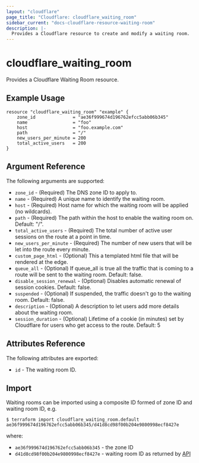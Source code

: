 ```yaml
---
layout: "cloudflare"
page_title: "Cloudflare: cloudflare_waiting_room"
sidebar_current: "docs-cloudflare-resource-waiting-room"
description: |-
  Provides a Cloudflare resource to create and modify a waiting room.
---
```


# cloudflare_waiting_room

Provides a Cloudflare Waiting Room resource.

## Example Usage

```hcl
resource "cloudflare_waiting_room" "example" {
    zone_id              = "ae36f999674d196762efcc5abb06b345"
    name                 = "foo"
    host                 = "foo.example.com"
    path                 = "/"
    new_users_per_minute = 200
    total_active_users   = 200
}
```

## Argument Reference

The following arguments are supported:

* `zone_id` - (Required) The DNS zone ID to apply to.
* `name` - (Required) A unique name to identify the waiting room.
* `host` - (Required) Host name for which the waiting room will be applied (no wildcards).
* `path` - (Required) The path within the host to enable the waiting room on. Default: "/".
* `total_active_users` - (Required) The total number of active user sessions on the route at a point in time.
* `new_users_per_minute` - (Required) The number of new users that will be let into the route every minute.
* `custom_page_html` - (Optional) This a templated html file that will be rendered at the edge.
* `queue_all` - (Optional) If queue_all is true all the traffic that is coming to a route will be sent to the waiting room. Default: false.
* `disable_session_renewal` - (Optional) Disables automatic renewal of session cookies. Default: false.
* `suspended` - (Optional) If suspended, the traffic doesn't go to the waiting room. Default: false.
* `description` - (Optional) A description to let users add more details about the waiting room.
* `session_duration` - (Optional) Lifetime of a cookie (in minutes) set by Cloudflare for users who get access to the route. Default: 5

## Attributes Reference

The following attributes are exported:

* `id` - The waiting room ID.

## Import

Waiting rooms can be imported using a composite ID formed of zone ID and waiting room ID, e.g.

```
$ terraform import cloudflare_waiting_room.default ae36f999674d196762efcc5abb06b345/d41d8cd98f00b204e9800998ecf8427e
```

where:

* `ae36f999674d196762efcc5abb06b345` - the zone ID
* `d41d8cd98f00b204e9800998ecf8427e` - waiting room ID as returned by [API](https://api.cloudflare.com/#waiting-room-list-waiting-rooms)
